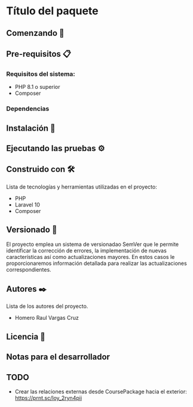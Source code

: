 # Título del paquete

## Comenzando 🚀

## Pre-requisitos 📋

### Requisitos del sistema:
- PHP 8.1 o superior
- Composer

### Dependencias

## Instalación 🔧

## Ejecutando las pruebas ⚙️

## Construido con 🛠️

Lista de tecnologías y herramientas utilizadas en el proyecto:
- PHP
- Laravel 10
- Composer

## Versionado 📌

El proyecto emplea un sistema de versionadao SemVer que le permite identificar la corrección de errores, la implementación de nuevas características así como actualizaciones mayores. En estos casos le proporcionaremos información detallada para realizar las actualizaciones correspondientes.

## Autores ✒️

Lista de los autores del proyecto.
 - Homero Raul Vargas Cruz

## Licencia 📄


## Notas para el desarrollador

## TODO
 - Crear las relaciones externas desde CoursePackage hacia el exterior: https://prnt.sc/Ioy_2ryn4pii